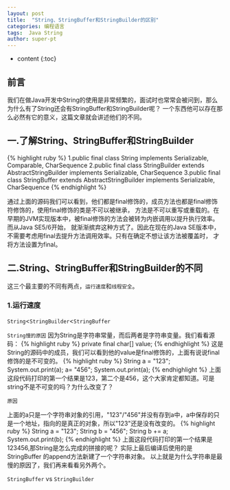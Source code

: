 ```yaml
---
layout: post
title:  "String、StringBuffer和StringBuilder的区别"
categories: 编程语言
tags:  Java String  
author: super-pt
---
```


* content
{:toc}
## 前言

  我们在做Java开发中String的使用是非常频繁的，面试时也常常会被问到，那么为什么有了String还会有StringBuffer和StringBuilder呢？
一个东西他可以存在那么必然有它的意义，这篇文章就会讲述他们的不同。





## 一.了解String、StringBuffer和StringBuilder

{% highlight ruby %}
1.public final class String implements Serializable, Comparable<String>, CharSequence 
2.public final class StringBuilder extends AbstractStringBuilder implements Serializable, CharSequence
3.public final class StringBuffer extends AbstractStringBuilder implements Serializable, CharSequence
{% endhighlight %}

  通过上面的源码我们可以看到，他们都是final修饰的，成员方法也都是final修饰符修饰的，使用final修饰的类是不可以被继承，
方法是不可以重写或重载的。在早期的JVM实现版本中，被final修饰的方法会被转为内嵌调用以提升执行效率。而从Java SE5/6开始，
就渐渐摈弃这种方式了。因此在现在的Java SE版本中，不需要考虑用final去提升方法调用效率。只有在确定不想让该方法被覆盖时，
才将方法设置为final。


## 二.String、StringBuffer和StringBuilder的不同
  这三个最主要的不同有两点，```运行速度```和```线程安全```。
### 1.运行速度
  ```String```<```StringBuilder```<```StringBuffer```
  
  
  
  
  
  ``String慢的原因``
  因为String是字符串常量，而后两者是字符串变量。我们看看源码：
  {% highlight ruby %}
  private final char[] value;
  {% endhighlight %}
  这是String的源码中的成员，我们可以看到他的value是final修饰的，上面有说说final修饰的是不可变的。
   {% highlight ruby %}
  String a = "123";
  System.out.print(a);
  a= "456";
  System.out.print(a);
  {% endhighlight %}
  上面这段代码打印的第一个结果是123，第二个是456，这个大家肯定都知道。可是string不是不可变的吗？为什么改变了？
  
  
  
  
  
  ```原因```                                                                                                          
  
  
  
  
  上面的a只是一个字符串对象的引用，"123"/"456"并没有存到a中，a中保存的只是一个地址，指向的是真正的对象，所以"123"还是没有改变的。
 {% highlight ruby %}
  String a = "123";
  String b = "456";
  String b += a;
  System.out.print(b);
  {% endhighlight %}
   上面这段代码打印的第一个结果是123456,那String是怎么完成的拼接的呢？
   实际上最后编译后使用的是StringBuffer 的append方法新建了一个字符串对象。
   以上就是为什么字符串是最慢的原因了，我们再来看看另外两个。
   
   
   
   
   
   ```StringBuffer```  vs  ```StringBuilder```
